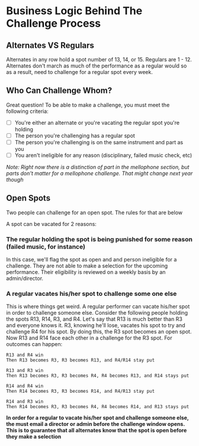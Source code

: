 # Business Logic Behind The Challenge Process

## Alternates VS Regulars

Alternates in any row hold a spot number of 13, 14, or 15. Regulars are 1 - 12. Alternates don't march as much of the
performance as a regular would so as a result, need to challenge for a regular spot every week.

## Who Can Challenge Whom?

Great question! To be able to make a challenge, you must meet the following criteria:

- [ ] You're either an alternate or you're vacating the regular spot you're holding
- [ ] The person you're challenging has a regular spot
- [ ] The person you're challenging is on the same instrument and part as you
- [ ] You aren't ineligible for any reason (disciplinary, failed music check, etc)

_Note: Right now there is a distinction of part in the mellophone section, but parts  don't matter for a mellophone challenge. That might change next year though_

## Open Spots

Two people can challenge for an open spot. The rules for that are below

A spot can be vacated for 2 reasons:

### The regular holding the spot is being punished for some reason (failed music, for instance)

 In this case, we'll flag the spot as open and and person ineligible for a challenge. They are not able to make a
 selection for the upcoming performance. Their eligibility is reviewed on a weekly basis by an admin/director.


### A regular vacates his/her spot to challenge some one else

  This is where things get weird. A regular performer can vacate his/her spot in order to challenge someone else.
  Consider the following people holding the spots R13, R14, R3, and R4. Let's say that R13 is much better than R3 and
  everyone knows it. R3, knowing he'll lose, vacates his spot to try and challenge R4 for his spot. By doing this, the
  R3 spot becomes an open spot. Now R13 and R14 face each other in a challenge for the R3 spot. For outcomes can happen:

  ```
  R13 and R4 win
  Then R13 becomes R3, R3 becomes R13, and R4/R14 stay put
  ```
  ```
  R13 and R3 win
  Then R13 becomes R3, R3 becomes R4, R4 becomes R13, and R14 stays put
  ```
  ```
  R14 and R4 win
  Then R14 becomes R3, R3 becomes R14, and R4/R13 stay put
  ```
  ```
  R14 and R3 win
  Then R14 becomes R3, R3 becomes R4, R4 becomes R14, and R13 stays put
  ```

__In order for a regular to vacate his/her spot and challenge someone else, the must email a director or admin before
the challenge window opens. This is to guarantee that all alternates know that the spot is open before they make a
selection__
